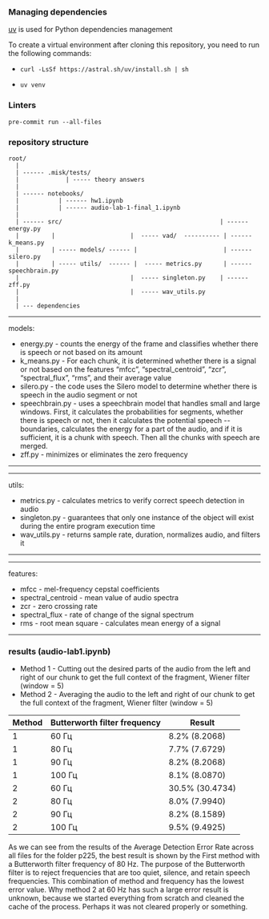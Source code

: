 ### Managing dependencies

<a href="https://docs.astral.sh/uv/">uv</a> is used for Python dependencies management

To create a virtual environment after cloning this repository, you need to run the following commands:

- ```curl -LsSf https://astral.sh/uv/install.sh | sh```

- ```uv venv```


 ### Linters

```pre-commit run --all-files```


### repository structure 
```
root/
  |
  | ------ .misk/tests/
  |             | ----- theory answers
  |
  | ------ notebooks/
  |           | ------ hw1.ipynb
  |           | ------ audio-lab-1-final_1.ipynb
  |
  | ------ src/                                            | ------ energy.py  
  |         |                     |  ----- vad/  ---------- | ------ k_means.py
  |         | ----- models/ ------ |                        | ------ silero.py
  |         | ----- utils/  ------ |  ----- metrics.py      | ------ speechbrain.py 
  |                               |  ----- singleton.py    | ------ zff.py 
  |                               |  ----- wav_utils.py                         
  |  
  | --- dependencies  
```
___
models:

- energy.py  - counts the energy of the frame and classifies whether there is speech or not based on its amount
- k_means.py - For each chunk, it is determined whether there is a signal or not based on the features “mfcc”, “spectral_centroid”, “zcr”, “spectral_flux”, “rms”, and their average value
- silero.py - the code uses the Silero model to determine whether there is speech in the audio segment or not
- speechbrain.py - uses a speechbrain model that handles small and large windows. First, it calculates the probabilities for segments, whether there is speech or not, then it calculates the potential speech --boundaries, calculates the energy for a part of the audio, and if it is sufficient, it is a chunk with speech. Then all the chunks with speech are merged. 
- zff.py - minimizes or eliminates the zero frequency
___

___
utils:

- metrics.py - calculates metrics to verify correct speech detection in audio
- singleton.py - guarantees that only one instance of the object will exist during the entire program execution time
- wav_utils.py - returns sample rate, duration, normalizes audio, and filters it
___

___
features:

- mfcc - mel-frequency cepstal coefficients
- spectral_centroid - mean value of audio spectra 
- zcr - zero crossing rate
- spectral_flux  - rate of change of the signal spectrum 
- rms - root mean square - calculates mean energy of a signal
___

### results (audio-lab1.ipynb)

- Method 1 - Cutting out the desired parts of the audio from the left and right of our chunk to get the full context of the fragment, Wiener filter (window = 5)
- Method 2 - Averaging the audio to the left and right of our chunk to get the full context of the fragment, Wiener filter (window = 5)

| Method | Butterworth filter frequency | Result
|------ | ----------------------------|--------------|
| 1 |  60 Гц | 8.2% (8.2068) |
| 1 |  80 Гц | 7.7% (7.6729) | 
| 1 |  90 Гц | 8.2% (8.2068) | 
| 1 |  100 Гц | 8.1% (8.0870)|
| 2 |  60 Гц | 30.5% (30.4734) |
| 2 |  80 Гц | 8.0% (7.9940) |
| 2 |  90 Гц | 8.2% (8.1589) |
| 2 |  100 Гц | 9.5% (9.4925) |


As we can see from the results of the Average Detection Error Rate across all files for the folder p225,
the best result is shown by the First method with a Butterworth filter frequency of 80 Hz. The purpose of the 
Butterworth filter is to reject frequencies that are too quiet, silence, and retain speech frequencies. 
This combination of method and frequency has the lowest error value. 
Why method 2 at 60 Hz has such a large error result is unknown, because we started everything from scratch and 
cleaned the cache of the process. Perhaps it was not cleared properly or something. 
